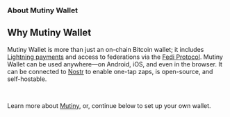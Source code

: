 ### About Mutiny Wallet 

<h2 class="text-2xl pb-4 text-[#f7931a] font-semibold">Why Mutiny Wallet</h2>

Mutiny Wallet is more than just an on-chain Bitcoin wallet; it includes 
<a class="text-[#8cb4ff] underline-offset-auto font-semibold" href="https://bitcoiner.guide/qna/lightning/" target="_blank" rel="noopener noreferrer">Lightning payments</a>
and access to federations via the 
<a class="text-[#8cb4ff] underline-offset-auto font-semibold" href="https://fedimint.org/" target="_blank" rel="noopener noreferrer">Fedi Protocol</a>. 
Mutiny Wallet can be used anywhere—on Android, iOS, and even in the browser. It can be connected to 
<a class="text-[#8cb4ff] underline-offset-auto font-semibold" href="https://nostr.com/" target="_blank" rel="noopener noreferrer">Nostr</a>
to enable one-tap zaps, is open-source, and self-hostable.

<br>

Learn more about 
<a class="text-[#8cb4ff] underline-offset-auto font-semibold" href="https://www.mutinywallet.com/#features" target="_blank" rel="noopener noreferrer">Mutiny</a>, or, continue below to set up your own wallet.

